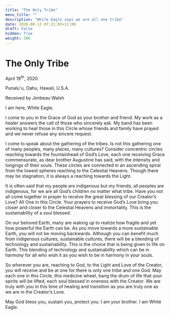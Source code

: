 ```yaml
---
title: "The Only Tribe"
menu_title: ""
description: "White Eagle says we are all one tribe"
date: 2020-08-12 07:21:03+11:00
draft: False
hidden: True
weight: 386
---
```

# The Only Tribe

April 19<sup>th</sup>, 2020

Punalu'u, Oahu, Hawaii, U.S.A.

Received by Jimbeau Walsh



I am here, White Eagle.

I come to you in the Grace of God as your brother and friend. My work as a healer answers the call of those who sincerely ask. My band has been working to heal those in this Circle whose friends and family have prayed and we never refuse any sincere request.

I come to speak about the gathering of the tribes. Is not this gathering one of many peoples, many places, many cultures? Consider concentric circles reaching towards the fountainhead of God’s Love, each one receiving Grace commensurate, as dear brother Augustine has said, with the intensity and longings of their souls. These circles are connected in an ascending spiral from the lowest spheres reaching to the Celestial Heavens. Though there may be stagnation, it is always a reaching towards the Light.

It is often said that my people are indigenous but my friends, all peoples are indigenous, for we are all God’s children no matter what tribe. Have you not all come together in prayer to receive the great blessing of our Creator’s Love? All One in this Circle. Your prayers to receive God’s Love bring you closer and closer to the Celestial Heavens and immortality. This is the sustainability of a soul blessed.

On our beloved Earth, many are waking up to realize how fragile and yet how powerful the Earth can be. As you move towards a more sustainable Earth, you will not be moving backwards. Although you can benefit much from indigenous cultures, sustainable cultures, there will be a blending of technology and sustainability. This is the choice that is being given to life on Earth. This blending of technology and sustainability which can be in harmony for all who wish it as you wish to be in harmony in your souls.

So wherever you are, reaching to God, to the Light and Love of the Creator, you will receive and be at one for there is only one tribe and one God. May each one in this Circle, this medicine wheel, bang the drum of life that your spirits will be lifted, each soul blessed in oneness with the Creator. We are truly with you in this time of healing and transition as you are truly one as we are in the Creator’s Love.

May God bless you, sustain you, protect you. I am your brother. I am White Eagle.
